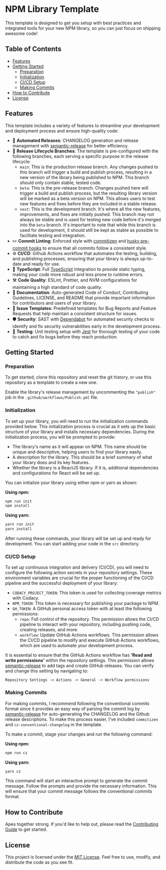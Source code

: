 # NPM Library Template

This template is designed to get you setup with best practices and integrated tools for your new NPM library, so you can just focus on shipping awesome code!

## Table of Contents

- [Features](#features)
- [Getting Started](#getting-started)
  - [Preparation](#preparation)
  - [Initialization](#initialization)
  - [CI/CD Setup](#cicd-setup)
  - [Making Commits](#making-commits)
- [How to Contribute](#how-to-contribute)
- [License](#license)

## Features

This template includes a variety of features to streamline your development and deployment process and ensure high-quality code:

- :rocket: **Automated Releases**: CHANGELOG generation and release management with [semantic-release](https://github.com/semantic-release/semantic-release) for better efficiency.
- :deciduous_tree: **Release Lifecycle Branches**: The template is pre-configured with the following branches, each serving a specific purpose in the release lifecycle:
  - `main`: This is the production release branch. Any changes pushed to this branch will trigger a build and publish process, resulting in a new version of the library being published to NPM. This branch should only contain stable, tested code.
  - `beta`: This is the pre-release branch. Changes pushed here will trigger a build and publish process, but the resulting library version will be marked as a beta version on NPM. This allows users to test new features and fixes before they are included in a stable release.
  - `next`: This is the development branch. It's where all the new features, improvements, and fixes are initially pushed. This branch may not always be stable and is used for testing new code before it's merged into the `beta` branch. It's important to note that while this branch is used for development, it should still be kept as stable as possible to facilitate testing and integration.
- :pencil2: **Commit Linting**: Enforced style with [commitizen](https://github.com/commitizen/cz-cli) and [husky pre-commit hooks](https://github.com/typicode/husky) to ensure that all commits follow a consistent style.
- :gear: **CI/CD**: Github Actions workflow that automates the testing, building, and publishing processes, ensuring that your library is always up-to-date and ready for use.
- :book: **TypeScript**: Full [TypeScript](https://github.com/microsoft/TypeScript) integration to provide static typing, making your code more robust and less prone to runtime errors.
- :hammer_and_wrench: **Code Quality**: ESLint, Prettier, and NVM configurations for maintaining a high standard of code quality.
- :scroll: **Documentation**: Auto-generated Code of Conduct, Contributing Guidelines, LICENSE, and README that provide important information for contributors and users of your library.
- :memo: **Issue Templates**: Predefined templates for Bug Reports and Feature Requests that help maintain a consistent structure for issues.
- :shield: **Security**: SAST with [Dependabot](https://github.com/dependabot) for automated security checks to identify and fix security vulnerabilities early in the development process.
- :test_tube: **Testing**: Unit testing setup with [Jest](https://github.com/jestjs/jest) for thorough testing of your code to catch and fix bugs before they reach production.

## Getting Started

### Preparation

To get started, clone this repository and reset the git history, or use this repository as a template to create a new one.

Enable the library's release management by uncommenting the `"publish"` job in the `.github/workflows/Publish.yml` file.

### Initialization

To set up your library, you will need to run the initialization commands provided below. This initialization process is crucial as it sets up the basic structure of your library and installs necessary dependencies. During the initialization process, you will be prompted to provide:

- The library's name as it will appear on NPM. This name should be unique and descriptive, helping users to find your library easily.
- A description for the library. This should be a brief summary of what your library does and its key features.
- Whether the library is a ReactJS library. If it is, additional dependencies and configurations for React will be set up.

You can initialize your library using either npm or yarn as shown:

**Using npm:**

```bash
npm run init
npm install
```

**Using yarn:**

```bash
yarn run init
yarn install
```

After running these commands, your library will be set up and ready for development. You can start adding your code in the `src` directory.

### CI/CD Setup

To set up continuous integration and delivery (CI/CD), you will need to configure the following action secrets in your repository settings. These environment variables are crucial for the proper functioning of the CI/CD pipeline and the successful deployment of your library:

- `CODACY_PROJECT_TOKEN`: This token is used for collecting coverage metrics with Codacy.
- `NPM_TOKEN`: This token is necessary for publishing your package to NPM.
- `GH_TOKEN`: A GitHub personal access token with at least the following permissions:
  - `repo`: Full control of the repository. This permission allows the CI/CD pipeline to interact with your repository, including pushing code, creating releases, and more.
  - `workflow`: Update GitHub Actions workflows. This permission allows the CI/CD pipeline to modify and execute GitHub Actions workflows, which are used to automate your development process.

It is essential to ensure that the GitHub Actions workflow has **'Read and write permissions'** within the repository settings. This permission allows [semantic-release](https://github.com/semantic-release/semantic-release) to add tags and create GitHub releases. You can verify and change this setting by navigating to:

`Repository Settings -> Actions -> General -> Workflow permissions`

### Making Commits

For making commits, I recommend following the conventional commits format since it provides an easy way of parsing the commit log by [semantic-release](https://github.com/semantic-release/semantic-release) for auto-generating the CHANGELOG and the Github release descriptions. To make this process easier, I've included `commitizen` and `cz-conventional-changelog` in the template.

To make a commit, stage your changes and run the following command:

**Using npm:**

```bash
npm run cz
```

**Using yarn:**

```bash
yarn cz
```

This command will start an interactive prompt to generate the commit message. Follow the prompts and provide the necessary information. This will ensure that your commit message follows the conventional commits format.

## How to Contribute

Apes together strong. If you'd like to help out, please read the [Contributing Guide](CONTRIBUTING.md) to get started.

## License

This project is licensed under the [MIT License](LICENSE). Feel free to use, modify, and distribute the code as you see fit.
